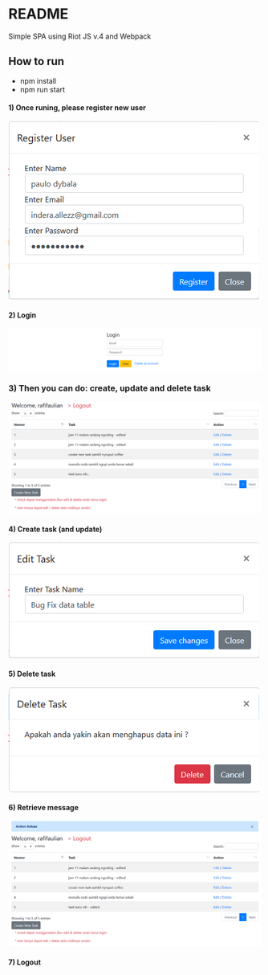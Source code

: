 # README

Simple SPA using Riot JS v.4 and Webpack 

## How to run
* npm install
* npm run start

#### 1) Once runing, please register new user
![GitHub Logo](/public/assets/ivosights-register-new-user.png)

#### 2) Login
![GitHub Logo](/public/assets/ivosights-login.png)

### 3) Then you can do: create, update and delete task
![GitHub Logo](/public/assets/ivosights-datatable.png)

#### 4) Create task (and update)
![GitHub Logo](/public/assets/ivosights-update.png)

#### 5) Delete task
![GitHub Logo](/public/assets/ivosights-delete.png)

#### 6) Retrieve message
![GitHub Logo](/public/assets/ivosights-sukses-message.png)

#### 7) Logout
